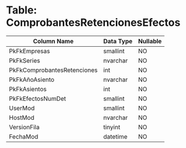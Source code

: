 # Table: ComprobantesRetencionesEfectos

| Column Name | Data Type | Nullable |
|-------------|-----------|----------|
| PkFkEmpresas | smallint | NO |
| PkFkSeries | nvarchar | NO |
| PkFkComprobantesRetenciones | int | NO |
| PkFkAñoAsiento | nvarchar | NO |
| PkFkAsientos | int | NO |
| PkFkEfectosNumDet | smallint | NO |
| UserMod | smallint | NO |
| HostMod | nvarchar | NO |
| VersionFila | tinyint | NO |
| FechaMod | datetime | NO |
